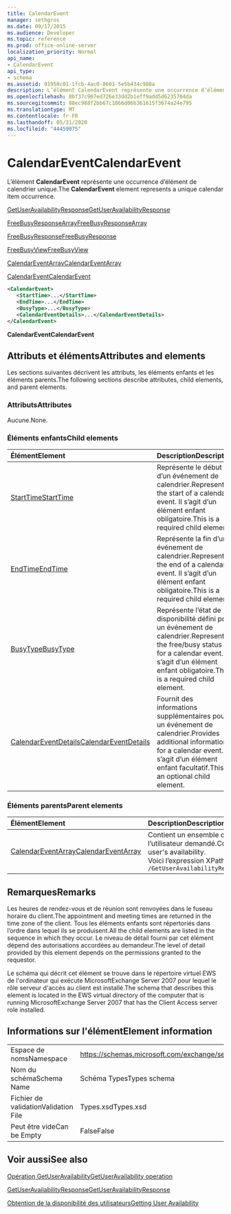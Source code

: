 ```yaml
---
title: CalendarEvent
manager: sethgros
ms.date: 09/17/2015
ms.audience: Developer
ms.topic: reference
ms.prod: office-online-server
localization_priority: Normal
api_name:
- CalendarEvent
api_type:
- schema
ms.assetid: 91958c01-1fcb-4ac0-8601-5e5b434c988a
description: L’élément CalendarEvent représente une occurrence d’élément de calendrier unique.
ms.openlocfilehash: 8bf37c907ed726e33dd2b1eff9add5d6235704da
ms.sourcegitcommit: 88ec988f2bb67c1866d06b361615f3674a24e795
ms.translationtype: MT
ms.contentlocale: fr-FR
ms.lasthandoff: 05/31/2020
ms.locfileid: "44459075"
---
```

# <a name="calendarevent"></a><span data-ttu-id="29b8a-103">CalendarEvent</span><span class="sxs-lookup"><span data-stu-id="29b8a-103">CalendarEvent</span></span>

<span data-ttu-id="29b8a-104">L’élément **CalendarEvent** représente une occurrence d’élément de calendrier unique.</span><span class="sxs-lookup"><span data-stu-id="29b8a-104">The **CalendarEvent** element represents a unique calendar item occurrence.</span></span> 
  
[<span data-ttu-id="29b8a-105">GetUserAvailabilityResponse</span><span class="sxs-lookup"><span data-stu-id="29b8a-105">GetUserAvailabilityResponse</span></span>](getuseravailabilityresponse.md)
  
[<span data-ttu-id="29b8a-106">FreeBusyResponseArray</span><span class="sxs-lookup"><span data-stu-id="29b8a-106">FreeBusyResponseArray</span></span>](freebusyresponsearray.md)
  
[<span data-ttu-id="29b8a-107">FreeBusyResponse</span><span class="sxs-lookup"><span data-stu-id="29b8a-107">FreeBusyResponse</span></span>](freebusyresponse.md)
  
[<span data-ttu-id="29b8a-108">FreeBusyView</span><span class="sxs-lookup"><span data-stu-id="29b8a-108">FreeBusyView</span></span>](freebusyview.md)
  
[<span data-ttu-id="29b8a-109">CalendarEventArray</span><span class="sxs-lookup"><span data-stu-id="29b8a-109">CalendarEventArray</span></span>](calendareventarray.md)
  
[<span data-ttu-id="29b8a-110">CalendarEvent</span><span class="sxs-lookup"><span data-stu-id="29b8a-110">CalendarEvent</span></span>](calendarevent.md)
  
```xml
<CalendarEvent>
   <StartTime>...</StartTime>
   <EndTime>...</EndTime>
   <BusyType>...</BusyType>
   <CalendarEventDetails>...</CalendarEventDetails>
</CalendarEvent>
```

 <span data-ttu-id="29b8a-111">**CalendarEvent**</span><span class="sxs-lookup"><span data-stu-id="29b8a-111">**CalendarEvent**</span></span>
## <a name="attributes-and-elements"></a><span data-ttu-id="29b8a-112">Attributs et éléments</span><span class="sxs-lookup"><span data-stu-id="29b8a-112">Attributes and elements</span></span>

<span data-ttu-id="29b8a-113">Les sections suivantes décrivent les attributs, les éléments enfants et les éléments parents.</span><span class="sxs-lookup"><span data-stu-id="29b8a-113">The following sections describe attributes, child elements, and parent elements.</span></span>
  
### <a name="attributes"></a><span data-ttu-id="29b8a-114">Attributs</span><span class="sxs-lookup"><span data-stu-id="29b8a-114">Attributes</span></span>

<span data-ttu-id="29b8a-115">Aucune.</span><span class="sxs-lookup"><span data-stu-id="29b8a-115">None.</span></span>
  
### <a name="child-elements"></a><span data-ttu-id="29b8a-116">Éléments enfants</span><span class="sxs-lookup"><span data-stu-id="29b8a-116">Child elements</span></span>

|<span data-ttu-id="29b8a-117">**Élément**</span><span class="sxs-lookup"><span data-stu-id="29b8a-117">**Element**</span></span>|<span data-ttu-id="29b8a-118">**Description**</span><span class="sxs-lookup"><span data-stu-id="29b8a-118">**Description**</span></span>|
|:-----|:-----|
|[<span data-ttu-id="29b8a-119">StartTime</span><span class="sxs-lookup"><span data-stu-id="29b8a-119">StartTime</span></span>](starttime.md) <br/> |<span data-ttu-id="29b8a-120">Représente le début d’un événement de calendrier.</span><span class="sxs-lookup"><span data-stu-id="29b8a-120">Represents the start of a calendar event.</span></span> <span data-ttu-id="29b8a-121">Il s’agit d’un élément enfant obligatoire.</span><span class="sxs-lookup"><span data-stu-id="29b8a-121">This is a required child element.</span></span>  <br/> |
|[<span data-ttu-id="29b8a-122">EndTime</span><span class="sxs-lookup"><span data-stu-id="29b8a-122">EndTime</span></span>](endtime.md) <br/> |<span data-ttu-id="29b8a-123">Représente la fin d’un événement de calendrier.</span><span class="sxs-lookup"><span data-stu-id="29b8a-123">Represents the end of a calendar event.</span></span> <span data-ttu-id="29b8a-124">Il s’agit d’un élément enfant obligatoire.</span><span class="sxs-lookup"><span data-stu-id="29b8a-124">This is a required child element.</span></span>  <br/> |
|[<span data-ttu-id="29b8a-125">BusyType</span><span class="sxs-lookup"><span data-stu-id="29b8a-125">BusyType</span></span>](busytype.md) <br/> |<span data-ttu-id="29b8a-126">Représente l’état de disponibilité défini pour un événement de calendrier.</span><span class="sxs-lookup"><span data-stu-id="29b8a-126">Represents the free/busy status set for a calendar event.</span></span> <span data-ttu-id="29b8a-127">Il s’agit d’un élément enfant obligatoire.</span><span class="sxs-lookup"><span data-stu-id="29b8a-127">This is a required child element.</span></span>  <br/> |
|[<span data-ttu-id="29b8a-128">CalendarEventDetails</span><span class="sxs-lookup"><span data-stu-id="29b8a-128">CalendarEventDetails</span></span>](calendareventdetails.md) <br/> |<span data-ttu-id="29b8a-129">Fournit des informations supplémentaires pour un événement de calendrier.</span><span class="sxs-lookup"><span data-stu-id="29b8a-129">Provides additional information for a calendar event.</span></span> <span data-ttu-id="29b8a-130">Il s’agit d’un élément enfant facultatif.</span><span class="sxs-lookup"><span data-stu-id="29b8a-130">This is an optional child element.</span></span>  <br/> |
   
### <a name="parent-elements"></a><span data-ttu-id="29b8a-131">Éléments parents</span><span class="sxs-lookup"><span data-stu-id="29b8a-131">Parent elements</span></span>

|<span data-ttu-id="29b8a-132">**Élément**</span><span class="sxs-lookup"><span data-stu-id="29b8a-132">**Element**</span></span>|<span data-ttu-id="29b8a-133">**Description**</span><span class="sxs-lookup"><span data-stu-id="29b8a-133">**Description**</span></span>|
|:-----|:-----|
|[<span data-ttu-id="29b8a-134">CalendarEventArray</span><span class="sxs-lookup"><span data-stu-id="29b8a-134">CalendarEventArray</span></span>](calendareventarray.md) <br/> |<span data-ttu-id="29b8a-135">Contient un ensemble d’occurrences d’éléments de calendrier uniques qui représentent la disponibilité de l’utilisateur demandé.</span><span class="sxs-lookup"><span data-stu-id="29b8a-135">Contains a set of unique calendar item occurrences that represent the requested user's availability.</span></span>  <br/> <span data-ttu-id="29b8a-136">Voici l’expression XPath 2,0 pour cet élément :</span><span class="sxs-lookup"><span data-stu-id="29b8a-136">The following is the XPath 2.0 expression to this element:</span></span>  <br/>  `/GetUserAvailabilityResponse/FreeBusyResponseArray/FreeBusyResponse/FreeBusyView/CalendarEventArray` <br/> |
   
## <a name="remarks"></a><span data-ttu-id="29b8a-137">Remarques</span><span class="sxs-lookup"><span data-stu-id="29b8a-137">Remarks</span></span>

<span data-ttu-id="29b8a-138">Les heures de rendez-vous et de réunion sont renvoyées dans le fuseau horaire du client.</span><span class="sxs-lookup"><span data-stu-id="29b8a-138">The appointment and meeting times are returned in the time zone of the client.</span></span> <span data-ttu-id="29b8a-139">Tous les éléments enfants sont répertoriés dans l’ordre dans lequel ils se produisent.</span><span class="sxs-lookup"><span data-stu-id="29b8a-139">All the child elements are listed in the sequence in which they occur.</span></span> <span data-ttu-id="29b8a-140">Le niveau de détail fourni par cet élément dépend des autorisations accordées au demandeur.</span><span class="sxs-lookup"><span data-stu-id="29b8a-140">The level of detail provided by this element depends on the permissions granted to the requestor.</span></span>
  
<span data-ttu-id="29b8a-141">Le schéma qui décrit cet élément se trouve dans le répertoire virtuel EWS de l'ordinateur qui exécute MicrosoftExchange Server 2007 pour lequel le rôle serveur d'accès au client est installé.</span><span class="sxs-lookup"><span data-stu-id="29b8a-141">The schema that describes this element is located in the EWS virtual directory of the computer that is running MicrosoftExchange Server 2007 that has the Client Access server role installed.</span></span>
  
## <a name="element-information"></a><span data-ttu-id="29b8a-142">Informations sur l'élément</span><span class="sxs-lookup"><span data-stu-id="29b8a-142">Element information</span></span>

|||
|:-----|:-----|
|<span data-ttu-id="29b8a-143">Espace de noms</span><span class="sxs-lookup"><span data-stu-id="29b8a-143">Namespace</span></span>  <br/> |https://schemas.microsoft.com/exchange/services/2006/types  <br/> |
|<span data-ttu-id="29b8a-144">Nom du schéma</span><span class="sxs-lookup"><span data-stu-id="29b8a-144">Schema Name</span></span>  <br/> |<span data-ttu-id="29b8a-145">Schéma Types</span><span class="sxs-lookup"><span data-stu-id="29b8a-145">Types schema</span></span>  <br/> |
|<span data-ttu-id="29b8a-146">Fichier de validation</span><span class="sxs-lookup"><span data-stu-id="29b8a-146">Validation File</span></span>  <br/> |<span data-ttu-id="29b8a-147">Types.xsd</span><span class="sxs-lookup"><span data-stu-id="29b8a-147">Types.xsd</span></span>  <br/> |
|<span data-ttu-id="29b8a-148">Peut être vide</span><span class="sxs-lookup"><span data-stu-id="29b8a-148">Can be Empty</span></span>  <br/> |<span data-ttu-id="29b8a-149">False</span><span class="sxs-lookup"><span data-stu-id="29b8a-149">False</span></span>  <br/> |
   
## <a name="see-also"></a><span data-ttu-id="29b8a-150">Voir aussi</span><span class="sxs-lookup"><span data-stu-id="29b8a-150">See also</span></span>



[<span data-ttu-id="29b8a-151">Opération GetUserAvailability</span><span class="sxs-lookup"><span data-stu-id="29b8a-151">GetUserAvailability operation</span></span>](getuseravailability-operation.md)
  
[<span data-ttu-id="29b8a-152">GetUserAvailabilityResponse</span><span class="sxs-lookup"><span data-stu-id="29b8a-152">GetUserAvailabilityResponse</span></span>](getuseravailabilityresponse.md)


[<span data-ttu-id="29b8a-153">Obtention de la disponibilité des utilisateurs</span><span class="sxs-lookup"><span data-stu-id="29b8a-153">Getting User Availability</span></span>](https://msdn.microsoft.com/library/d4133fcb-9b0f-4e6b-aadf-a389da83516a%28Office.15%29.aspx)

